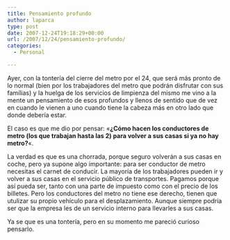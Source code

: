```yaml
---
title: Pensamiento profundo
author: laparca
type: post
date: 2007-12-24T19:18:29+00:00
url: /2007/12/24/pensamiento-profundo/
categories:
  - Personal

---
```

Ayer, con la tontería del cierre del metro por el 24, que será más pronto de lo normal (bien por los trabajadores del metro que podrán disfrutar con sus famílias) y la huelga de los servicios de limpienza del mismo me vino a la mente un pensamiento de esos profundos y llenos de sentido que de vez en cuando le vienen a uno cuando tiene la cabeza más en otro lado que donde debería estar.

El caso es que me dio por pensar: «**¿Cómo hacen los conductores de metro (los que trabajan hasta las 2) para volver a sus casas si ya no hay metro?**«.

La verdad es que es una chorrada, porque seguro volverán a sus casas en coche, pero ya supone algo importante: para ser conductor de metro necesitas el carnet de conducir. La mayoría de los trabajadores pueden ir y volver a sus casas en el servicio público de transportes. Pagamos porque así pueda ser, tanto con una parte de impuesto como con el precio de los billetes. Pero los conductores del metro no tiene ese derecho, tienen que utulizar su propio vehículo para el desplazamiento. Aunque siempre podría ser que la empresa les de un servicio interno para llevarles a sus casas.

Ya se que es una tontería, pero en su momento me pareció curioso pensarlo.